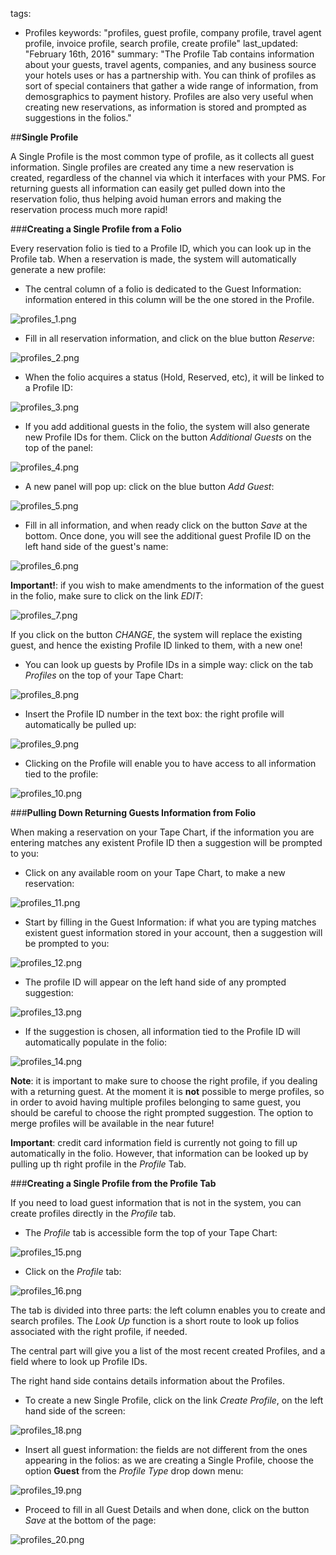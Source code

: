 
tags: 
  - Profiles
keywords: "profiles, guest profile, company profile, travel agent profile, invoice profile, search profile, create profile"
last_updated: "February 16th, 2016"
summary: "The Profile Tab contains information about your guests, travel agents, companies, and any business source your hotels uses or has a partnership with. You can think of profiles as sort of special containers that gather a wide range of information, from demosgraphics to payment history. Profiles are also very useful when creating new reservations, as information is stored and prompted as suggestions in the folios."   




##**Single Profile**  


A Single Profile is the most common type of profile, as it collects all guest information. Single profiles are created any time a new reservation is created, regardless of the channel via which it interfaces with your PMS. For returning guests all information can easily get pulled down into the reservation folio, thus helping avoid human errors and making the reservation process much more rapid!



###**Creating a Single Profile from a Folio**  


Every reservation folio is tied to a Profile ID, which you can look up in the Profile tab. When a reservation is made, the system will automatically generate a new profile: 

- The central column of a folio is dedicated to the Guest Information: information entered in this column will be the one stored in the Profile.  

![profiles_1.png]({{site.baseurl}}/images/profiles_1.png)  


- Fill in all reservation information, and click on the blue button _Reserve_:  

![profiles_2.png]({{site.baseurl}}/images/profiles_2.png)  

- When the folio acquires a status (Hold, Reserved, etc), it will be linked to a Profile ID:  

![profiles_3.png]({{site.baseurl}}/images/profiles_3.png)  


- If you add additional guests in the folio, the system will also generate new Profile IDs for them. Click on the button _Additional Guests_ on the top of the panel:  


![profiles_4.png]({{site.baseurl}}/images/profiles_4.png)


- A new panel will pop up: click on the blue button _Add Guest_:  

![profiles_5.png]({{site.baseurl}}/images/profiles_5.png)  


- Fill in all information, and when ready click on the button _Save_ at the bottom. Once done, you will see the additional guest Profile ID on the left hand side of the guest's name:  

![profiles_6.png]({{site.baseurl}}/images/profiles_6.png)  


**Important!**: if you wish to make amendments to the information of the guest in the folio, make sure to click on the link _EDIT_:  


![profiles_7.png]({{site.baseurl}}/images/profiles_7.png)  



If you click on the button _CHANGE_, the system will replace the existing guest, and hence the existing Profile ID linked to them, with a new one!    



- You can look up guests by Profile IDs in a simple way: click on the tab _Profiles_ on the top of your Tape Chart:  


![profiles_8.png]({{site.baseurl}}/images/profiles_8.png)  


- Insert the Profile ID number in the text box: the right profile will automatically be pulled up:  


![profiles_9.png]({{site.baseurl}}/images/profiles_9.png)  


- Clicking on the Profile will enable you to have access to all information tied to the profile:  


![profiles_10.png]({{site.baseurl}}/images/profiles_10.png)



###**Pulling Down Returning Guests Information from Folio**  


When making a reservation on your Tape Chart, if the information you are entering matches any existent Profile ID then a suggestion will be prompted to you:  

- Click on any available room on your Tape Chart, to make a new reservation:  

![profiles_11.png]({{site.baseurl}}/images/profiles_11.png)  

- Start by filling in the Guest Information: if what you are typing matches existent guest information stored in your account, then a suggestion will be prompted to you:  

![profiles_12.png]({{site.baseurl}}/images/profiles_12.png)  


- The profile ID will appear on the left hand side of any prompted suggestion:  

![profiles_13.png]({{site.baseurl}}/images/profiles_13.png)  


- If the suggestion is chosen, all information tied to the Profile ID will automatically populate in the folio:  


![profiles_14.png]({{site.baseurl}}/images/profiles_14.png)  


**Note**: it is important to make sure to choose the right profile, if you dealing with a returning guest. At the moment it is **not** possible to merge profiles, so in order to avoid having multiple profiles belonging to same guest, you should be careful to choose the right prompted suggestion. The option to merge profiles will be available in the near future!


**Important**: credit card information field is currently not going to fill up automatically in the folio. However, that information can be looked up by pulling up th right profile in the _Profile_ Tab.


###**Creating a Single Profile from the Profile Tab** 

If you need to load guest information that is not in the system, you can create profiles directly in the _Profile_ tab.  

- The _Profile_ tab is accessible form the top of your Tape Chart:  


![profiles_15.png]({{site.baseurl}}/images/profiles_15.png)  


- Click on the _Profile_ tab:  

![profiles_16.png]({{site.baseurl}}/images/profiles_16.png)  

The tab is divided into three parts: the left column enables you to create and search profiles. The _Look Up_ function is a short route to look up folios associated with the right profile, if needed.  

The central part will give you a list of the most recent created Profiles, and a field where to look up Profile IDs.   

The right hand side contains details information about the Profiles.  


- To create a new Single Profile, click on the link _Create Profile_, on the left hand side of the screen:  

![profiles_18.png]({{site.baseurl}}/images/profiles_18.png)  

- Insert all guest information: the fields are not different from the ones appearing in the folios: as we are creating a Single Profile, choose the option **Guest** from the _Profile Type_ drop down menu:   

![profiles_19.png]({{site.baseurl}}/images/profiles_19.png)  


- Proceed to fill in all Guest Details and when done, click on the button _Save_ at the bottom of the page:  

![profiles_20.png]({{site.baseurl}}/images/profiles_20.png)


















